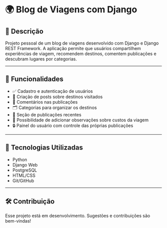 # 🌍 Blog de Viagens com Django

## 📌 Descrição

Projeto pessoal de um blog de viagens desenvolvido com Django e Django REST Framework. A aplicação permite que usuários compartilhem experiências de viagem, recomendem destinos, comentem publicações e descubram lugares por categorias.

---

## 🧩 Funcionalidades

- ✅ Cadastro e autenticação de usuários
- 📝 Criação de posts sobre destinos visitados
- 💬 Comentários nas publicações
- 🗂️ Categorias para organizar os destinos
- 📌 Seção de publicações recentes
- 💸 Possibilidade de adicionar observações sobre custos da viagem
- 🔒 Painel do usuário com controle das próprias publicações

---

## 🚀 Tecnologias Utilizadas

- Python
- Django Web
- PostgreSQL
- HTML/CSS
- Git/GitHub

---

## 🛠️ Contribuição
Esse projeto está em desenvolvimento. Sugestões e contribuições são bem-vindas!
